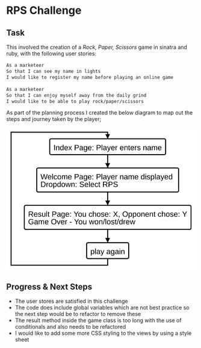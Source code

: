 # RPS Challenge

Task
----

This involved the creation of a  _Rock, Paper, Scissors_ game in sinatra and ruby, with the following user stories:

```
As a marketeer
So that I can see my name in lights
I would like to register my name before playing an online game

As a marketeer
So that I can enjoy myself away from the daily grind
I would like to be able to play rock/paper/scissors
```

As part of the planning process I created the below diagram to map out the steps and journey taken by the player;

<img src="./rps.svg" />

Progress & Next Steps
----

- The user stores are satisfied in this challenge
- The code does include global variables which are not best practice so the next step would be to refactor to remove these
- The result method inside the game class is too long with the use of conditionals and also needs to be refactored
- I would like to add some more CSS styling to the views by using a style sheet
